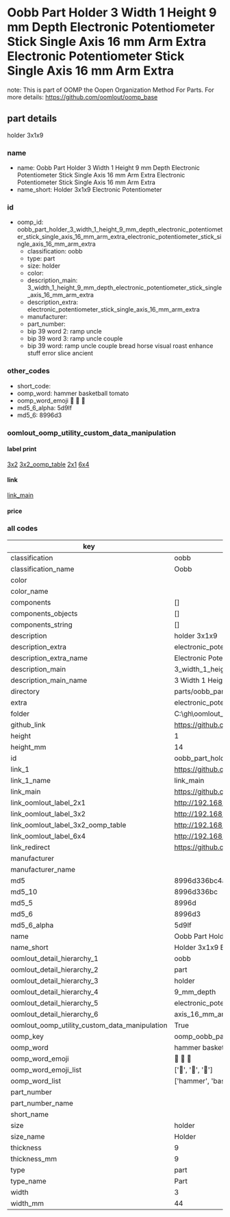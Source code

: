 # Oobb Part Holder 3 Width 1 Height 9 mm Depth Electronic Potentiometer Stick Single Axis 16 mm Arm Extra Electronic Potentiometer Stick Single Axis 16 mm Arm Extra  

note: This is part of OOMP the Oopen Organization Method For Parts. For more details: https://github.com/oomlout/oomp_base

##  part details
  



holder 3x1x9



### name
* name: Oobb Part Holder 3 Width 1 Height 9 mm Depth Electronic Potentiometer Stick Single Axis 16 mm Arm Extra Electronic Potentiometer Stick Single Axis 16 mm Arm Extra
* name_short: Holder 3x1x9 Electronic Potentiometer
### id
* oomp_id: oobb_part_holder_3_width_1_height_9_mm_depth_electronic_potentiometer_stick_single_axis_16_mm_arm_extra_electronic_potentiometer_stick_single_axis_16_mm_arm_extra
  * classification: oobb
  * type: part
  * size: holder
  * color: 
  * description_main: 3_width_1_height_9_mm_depth_electronic_potentiometer_stick_single_axis_16_mm_arm_extra
  * description_extra: electronic_potentiometer_stick_single_axis_16_mm_arm_extra
  * manufacturer: 
  * part_number: 
  * bip 39 word 2: ramp uncle
  * bip 39 word 3: ramp uncle couple
  * bip 39 word: ramp uncle couple bread horse visual roast enhance stuff error slice ancient

### other_codes
* short_code: 
* oomp_word: hammer basketball tomato
* oomp_word_emoji :hammer: :basketball: :tomato:
* md5_6_alpha: 5d9lf
* md5_6: 8996d3






### oomlout_oomp_utility_custom_data_manipulation
#### label print
[3x2](http://192.168.1.245:1112/?label=oomp%205d9lf)
[3x2_oomp_table](http://192.168.1.108:1112/?label=oomp%205d9lf)
[2x1](http://192.168.1.242:1112/?label=oomp%205d9lf)
[6x4](http://192.168.1.55:1112/?label=oomp%205d9lf)    

#### link

[link_main](https://github.com/oomlout/oomlout_oobb_version_4_generated_parts/tree/main/navigation_oomp/oobb/part/holder/3_width_1_height_9_mm_depth_electronic_potentiometer_stick_single_axis_16_mm_arm_extra/electronic_potentiometer_stick_single_axis_16_mm_arm_extra/part)                              

#### price







### all codes 
| key | value |  
| --- | --- |  
| classification | oobb |  
| classification_name | Oobb |  
| color |  |  
| color_name |  |  
| components | [] |  
| components_objects | [] |  
| components_string | [] |  
| description | holder 3x1x9 |  
| description_extra | electronic_potentiometer_stick_single_axis_16_mm_arm_extra |  
| description_extra_name | Electronic Potentiometer Stick Single Axis 16 mm Arm Extra |  
| description_main | 3_width_1_height_9_mm_depth_electronic_potentiometer_stick_single_axis_16_mm_arm_extra |  
| description_main_name | 3 Width 1 Height 9 mm Depth Electronic Potentiometer Stick Single Axis 16 mm Arm Extra |  
| directory | parts/oobb_part_holder_3_width_1_height_9_mm_depth_electronic_potentiometer_stick_single_axis_16_mm_arm_extra_electronic_potentiometer_stick_single_axis_16_mm_arm_extra |  
| extra | electronic_potentiometer_stick_single_axis_16_mm_arm |  
| folder | C:\gh\oomlout_oobb_version_4_generated_parts\parts\oobb_part_holder_3_width_1_height_9_mm_depth_electronic_potentiometer_stick_single_axis_16_mm_arm_extra_electronic_potentiometer_stick_single_axis_16_mm_arm_extra |  
| github_link | https://github.com/oomlout/oomlout_oomp_part_src/tree/main/parts/oobb_part_holder_3_width_1_height_9_mm_depth_electronic_potentiometer_stick_single_axis_16_mm_arm_extra_electronic_potentiometer_stick_single_axis_16_mm_arm_extra |  
| height | 1 |  
| height_mm | 14 |  
| id | oobb_part_holder_3_width_1_height_9_mm_depth_electronic_potentiometer_stick_single_axis_16_mm_arm_extra_electronic_potentiometer_stick_single_axis_16_mm_arm_extra |  
| link_1 | https://github.com/oomlout/oomlout_oobb_version_4_generated_parts/tree/main/navigation_oomp/oobb/part/holder/3_width_1_height_9_mm_depth_electronic_potentiometer_stick_single_axis_16_mm_arm_extra/electronic_potentiometer_stick_single_axis_16_mm_arm_extra/part |  
| link_1_name | link_main |  
| link_main | https://github.com/oomlout/oomlout_oobb_version_4_generated_parts/tree/main/navigation_oomp/oobb/part/holder/3_width_1_height_9_mm_depth_electronic_potentiometer_stick_single_axis_16_mm_arm_extra/electronic_potentiometer_stick_single_axis_16_mm_arm_extra/part |  
| link_oomlout_label_2x1 | http://192.168.1.242:1112/?label=oomp%205d9lf |  
| link_oomlout_label_3x2 | http://192.168.1.245:1112/?label=oomp%205d9lf |  
| link_oomlout_label_3x2_oomp_table | http://192.168.1.108:1112/?label=oomp%205d9lf |  
| link_oomlout_label_6x4 | http://192.168.1.55:1112/?label=oomp%205d9lf |  
| link_redirect | https://github.com/oomlout/oomlout_oobb_version_4_generated_parts/tree/main/parts/oobb_holder_03_01_09_ex_electronic_potentiometer_stick_single_axis_16_mm_arm |  
| manufacturer |  |  
| manufacturer_name |  |  
| md5 | 8996d336bc4a9763d3b6e1b6627b258b |  
| md5_10 | 8996d336bc |  
| md5_5 | 8996d |  
| md5_6 | 8996d3 |  
| md5_6_alpha | 5d9lf |  
| name | Oobb Part Holder 3 Width 1 Height 9 mm Depth Electronic Potentiometer Stick Single Axis 16 mm Arm Extra Electronic Potentiometer Stick Single Axis 16 mm Arm Extra |  
| name_short | Holder 3x1x9 Electronic Potentiometer |  
| oomlout_detail_hierarchy_1 | oobb |  
| oomlout_detail_hierarchy_2 | part |  
| oomlout_detail_hierarchy_3 | holder |  
| oomlout_detail_hierarchy_4 | 9_mm_depth |  
| oomlout_detail_hierarchy_5 | electronic_potentiometer_stick_single |  
| oomlout_detail_hierarchy_6 | axis_16_mm_arm_extra |  
| oomlout_oomp_utility_custom_data_manipulation | True |  
| oomp_key | oomp_oobb_part_holder_3_width_1_height_9_mm_depth_electronic_potentiometer_stick_single_axis_16_mm_arm_extra_electronic_potentiometer_stick_single_axis_16_mm_arm_extra |  
| oomp_word | hammer basketball tomato |  
| oomp_word_emoji | :hammer: :basketball: :tomato: |  
| oomp_word_emoji_list | [':hammer:', ':basketball:', ':tomato:'] |  
| oomp_word_list | ['hammer', 'basketball', 'tomato'] |  
| part_number |  |  
| part_number_name |  |  
| short_name |  |  
| size | holder |  
| size_name | Holder |  
| thickness | 9 |  
| thickness_mm | 9 |  
| type | part |  
| type_name | Part |  
| width | 3 |  
| width_mm | 44 |  
